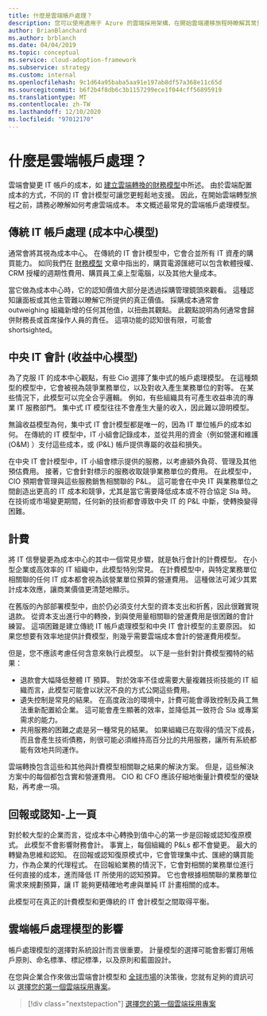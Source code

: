```yaml
---
title: 什麼是雲端帳戶處理？
description: 您可以使用適用于 Azure 的雲端採用架構，在開始雲端遷移旅程時瞭解其常見的雲端帳戶處理模型。
author: BrianBlanchard
ms.author: brblanch
ms.date: 04/04/2019
ms.topic: conceptual
ms.service: cloud-adoption-framework
ms.subservice: strategy
ms.custom: internal
ms.openlocfilehash: 9c1d64a95baba5aa91e197ab8df57a368e11c65d
ms.sourcegitcommit: b6f2b4f8db6c3b1157299ece1f044cff56895919
ms.translationtype: MT
ms.contentlocale: zh-TW
ms.lasthandoff: 12/10/2020
ms.locfileid: "97012170"
---
```

<!-- cSpell:ignore CIOs -->

# <a name="what-is-cloud-accounting"></a>什麼是雲端帳戶處理？

雲端會變更 IT 帳戶的成本，如 [建立雲端轉換的財務模型](./financial-models.md)中所述。 由於雲端配置成本的方式，不同的 IT 會計模型可讓您更輕鬆地支援。 因此，在開始雲端轉型旅程之前，請務必瞭解如何考慮雲端成本。 本文概述最常見的雲端帳戶處理模型。

## <a name="traditional-it-accounting-cost-center-model"></a>傳統 IT 帳戶處理 (成本中心模型) 

通常會將其視為成本中心。 在傳統的 IT 會計模型中，它會合並所有 IT 資產的購買能力。 如同我們在 [財務模型](./financial-models.md) 文章中指出的，購買電源匯總可以包含軟體授權、CRM 授權的週期性費用、購買員工桌上型電腦，以及其他大量成本。

當它做為成本中心時，它的認知價值大部分是透過採購管理鏡頭來觀看。 這種認知讓面板或其他主管難以瞭解它所提供的真正價值。 採購成本通常會 outweighing 組織新增的任何其他值，以扭曲其觀點。 此觀點說明為何通常會歸併財務長或首席操作人員的責任。 這項功能的認知很有限，可能會 shortsighted。

## <a name="central-it-accounting-profit-center-model"></a>中央 IT 會計 (收益中心模型) 

為了克服 IT 的成本中心觀點，有些 Cio 選擇了集中式的帳戶處理模型。 在這種類型的模型中，它會被視為競爭業務單位，以及對收入產生業務單位的對等。 在某些情況下，此模型可以完全合乎邏輯。 例如，有些組織具有可產生收益串流的專業 IT 服務部門。 集中式 IT 模型往往不會產生大量的收入，因此難以證明模型。

無論收益模型為何，集中式 IT 會計模型都是唯一的，因為 IT 單位帳戶的成本如何。 在傳統的 IT 模型中，IT 小組會記錄成本，並從共用的資金（例如營運和維護 (O&M) ）支付這些成本，或 (P&L) 帳戶提供專屬的收益和損失。

在中央 IT 會計模型中，IT 小組會標示提供的服務，以考慮額外負荷、管理及其他預估費用。 接著，它會針對標示的服務收取競爭業務單位的費用。 在此模型中，CIO 預期會管理與這些服務銷售相關聯的 P&L。 這可能會在中央 IT 與業務單位之間創造出更高的 IT 成本和競爭，尤其是當它需要降低成本或不符合協定 Sla 時。 在技術或市場變更期間，任何新的技術都會導致中央 IT 的 P&L 中斷，使轉換變得困難。

## <a name="chargeback"></a>計費

將 IT 信譽變更為成本中心的其中一個常見步驟，就是執行會計的計費模型。 在小型企業或高效率的 IT 組織中，此模型特別常見。 在計費模型中，與特定業務單位相關聯的任何 IT 成本都會視為該營業單位預算的營運費用。 這種做法可減少其累計成本效應，讓商業價值更清楚地顯示。

在舊版的內部部署模型中，由於仍必須支付大型的資本支出和折舊，因此很難實現退款。 從資本支出進行中的轉換，到與使用量相關聯的營運費用是很困難的會計練習。 這項困難是建立傳統 IT 帳戶處理模型和中央 IT 會計模型的主要原因。 如果您想要有效率地提供計費模型，則幾乎需要雲端成本會計的營運費用模型。

但是，您不應該考慮任何含意來執行此模型。 以下是一些針對計費模型獨特的結果：

- 退款會大幅降低整體 IT 預算。 對於效率不佳或需要大量複雜技術技能的 IT 組織而言，此模型可能會以狀況不良的方式公開這些費用。
- 遺失控制是常見的結果。 在高度政治的環境中，計費可能會導致控制及員工無法重新配置給企業。 這可能會產生顯著的效率，並降低其一致符合 Sla 或專案需求的能力。
- 共用服務的困難之處是另一種常見的結果。 如果組織已在取得的情況下成長，而且會產生技術債務，則很可能必須維持高百分比的共用服務，讓所有系統都能有效地共同運作。

雲端轉換包含這些和其他與計費模型相關聯之結果的解決方案。 但是，這些解決方案中的每個都包含實和營運費用。 CIO 和 CFO 應該仔細地衡量計費模型的優缺點，再考慮一項。

## <a name="showback-or-awareness-back"></a>回報或認知-上一頁

對於較大型的企業而言，從成本中心轉換到值中心的第一步是回報或認知復原模式。 此模型不會影響財務會計。 事實上，每個組織的 P&Ls 都不會變更。 最大的轉變為思維和認知。 在回報或認知復原模式中，它會管理集中式、匯總的購買能力，作為企業的代理程式。 在回報給業務的情況下，它會對相關的業務單位進行任何直接的成本，進而降低 IT 所使用的認知預算。 它也會根據相關聯的業務單位需求來規劃預算，讓 IT 能夠更精確地考慮與單純 IT 計畫相關的成本。

此模型可在真正的計費模型和更傳統的 IT 會計模型之間取得平衡。

## <a name="impact-of-cloud-accounting-models"></a>雲端帳戶處理模型的影響

帳戶處理模型的選擇對系統設計而言很重要。 計量模型的選擇可能會影響訂用帳戶原則、命名標準、標記標準，以及原則和藍圖設計。

在您與企業合作來做出雲端會計模型和 [全球市場](./global-markets.md)的決策後，您就有足夠的資訊可以 [選擇您的第一個雲端採用專案](./first-adoption-project.md)。

> [!div class="nextstepaction"]
> [選擇您的第一個雲端採用專案](./first-adoption-project.md)
